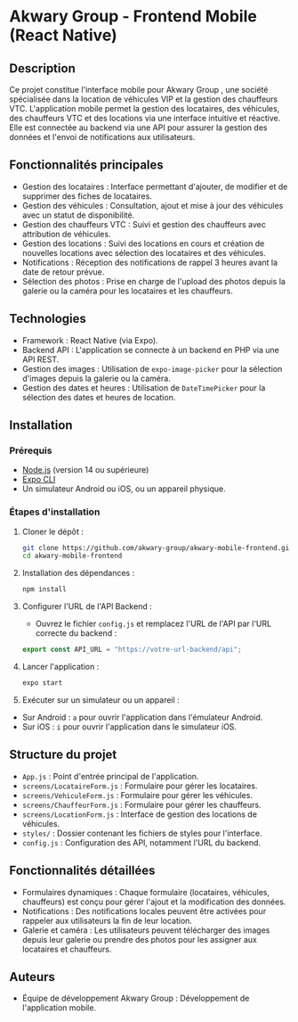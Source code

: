 # Akwary Group - Frontend Mobile (React Native)

## Description

Ce projet constitue l'interface mobile pour  Akwary Group , une société spécialisée dans la location de véhicules VIP et la gestion des chauffeurs VTC. L'application mobile permet la gestion des locataires, des véhicules, des chauffeurs VTC et des locations via une interface intuitive et réactive. Elle est connectée au backend via une API pour assurer la gestion des données et l'envoi de notifications aux utilisateurs.

## Fonctionnalités principales

-  Gestion des locataires  : Interface permettant d'ajouter, de modifier et de supprimer des fiches de locataires.
-  Gestion des véhicules  : Consultation, ajout et mise à jour des véhicules avec un statut de disponibilité.
-  Gestion des chauffeurs VTC  : Suivi et gestion des chauffeurs avec attribution de véhicules.
-  Gestion des locations  : Suivi des locations en cours et création de nouvelles locations avec sélection des locataires et des véhicules.
-  Notifications  : Réception des notifications de rappel 3 heures avant la date de retour prévue.
-  Sélection des photos  : Prise en charge de l'upload des photos depuis la galerie ou la caméra pour les locataires et les chauffeurs.

## Technologies

-  Framework  : React Native (via Expo).
-  Backend API  : L'application se connecte à un backend en PHP via une API REST.
-  Gestion des images  : Utilisation de `expo-image-picker` pour la sélection d'images depuis la galerie ou la caméra.
-  Gestion des dates et heures  : Utilisation de `DateTimePicker` pour la sélection des dates et heures de location.

## Installation

### Prérequis

- [Node.js](https://nodejs.org/en/) (version 14 ou supérieure)
- [Expo CLI](https://docs.expo.dev/get-started/installation/)
- Un simulateur Android ou iOS, ou un appareil physique.

### Étapes d'installation

1.  Cloner le dépôt  :
    ```bash
    git clone https://github.com/akwary-group/akwary-mobile-frontend.git
    cd akwary-mobile-frontend
    ```

2.  Installation des dépendances  :
    ```bash
    npm install
    ```

3.  Configurer l'URL de l'API Backend  :
    - Ouvrez le fichier `config.js` et remplacez l'URL de l'API par l'URL correcte du backend :
    ```javascript
    export const API_URL = "https://votre-url-backend/api";
    ```

4.  Lancer l'application  :
    ```bash
    expo start
    ```

5.  Exécuter sur un simulateur ou un appareil  :
   - Sur Android : `a` pour ouvrir l'application dans l'émulateur Android.
   - Sur iOS : `i` pour ouvrir l'application dans le simulateur iOS.

## Structure du projet

- `App.js` : Point d'entrée principal de l'application.
- `screens/LocataireForm.js` : Formulaire pour gérer les locataires.
- `screens/VehiculeForm.js` : Formulaire pour gérer les véhicules.
- `screens/ChauffeurForm.js` : Formulaire pour gérer les chauffeurs.
- `screens/LocationForm.js` : Interface de gestion des locations de véhicules.
- `styles/` : Dossier contenant les fichiers de styles pour l'interface.
- `config.js` : Configuration des API, notamment l'URL du backend.

## Fonctionnalités détaillées

-  Formulaires dynamiques  : Chaque formulaire (locataires, véhicules, chauffeurs) est conçu pour gérer l'ajout et la modification des données.
-  Notifications  : Des notifications locales peuvent être activées pour rappeler aux utilisateurs la fin de leur location.
-  Galerie et caméra  : Les utilisateurs peuvent télécharger des images depuis leur galerie ou prendre des photos pour les assigner aux locataires et chauffeurs.

## Auteurs

-  Équipe de développement Akwary Group  : Développement de l'application mobile.